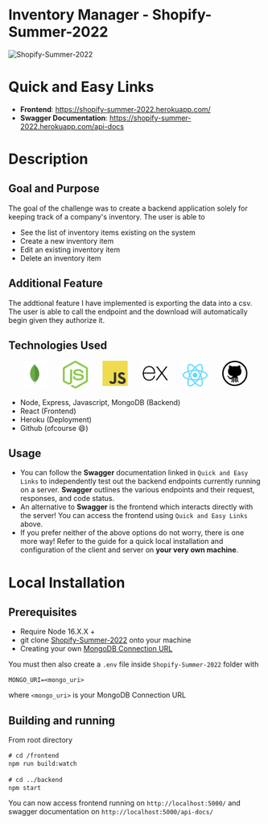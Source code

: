 # Inventory Manager - Shopify-Summer-2022

![Shopify-Summer-2022](https://socialify.git.ci/AryPat/Shopify-Summer-2022/image?font=Raleway&language=1&logo=https%3A%2F%2Fwebimages.mongodb.com%2F_com_assets%2Fcms%2Fkuyjf3vea2hg34taa-horizontal_default_slate_blue.svg%3Fauto%3Dformat%25252Ccompress&name=1&owner=1&pattern=Brick%20Wall&theme=Light)

# Quick and Easy Links 
- **Frontend**: https://shopify-summer-2022.herokuapp.com/
- **Swagger Documentation**: https://shopify-summer-2022.herokuapp.com/api-docs 

# Description
## Goal and Purpose
The goal of the challenge was to create a backend application solely for keeping track of a company's inventory. The user is able to 
- See the list of inventory items existing on the system 
- Create a new inventory item 
- Edit an existing inventory item 
- Delete an inventory item

## Additional Feature 
The addtional feature I have implemented is exporting the data into a csv. The user is able to call the endpoint and the download will automatically begin given they authorize it. 

## Technologies Used 
<div style="display:flex;flex-direction:row;width:100%;justify-content:space-evenly;align-items:space-evenly">
    <a href="https://www.mongodb.com/" target="blank"><img src="frontend/assets/mongo.svg" alt="Logo" width=50/></a>
    <a href="https://nodejs.org/en/" target="blank"><img src="frontend/assets/n.svg" alt="Logo" width=50/></a>
    <a href="https://www.javascript.com/" target="blank"><img src="frontend/assets/java.svg" alt="Logo" width=50/></a>
    <a href="https://expressjs.com/" target="blank"><img src="frontend/assets/ex.svg" alt="Logo" width=50/></a>
    <a href="https://github.com/" target="blank"><img src="frontend/assets/react.svg" alt="Logo" width=50/></a>
    <a href="https://github.com/" target="blank"><img src="frontend/assets/github.svg" alt="Logo" width=50/></a>
</div>

- Node, Express, Javascript, MongoDB (Backend)
- React (Frontend)
- Heroku (Deployment)
- Github (ofcourse :smile:)

## Usage
- You can follow the **Swagger** documentation linked in `Quick and Easy Links` to independently test out the backend endpoints currently running on a server. **Swagger**  outlines the various endpoints and their request, responses, and code status.
- An alternative to **Swagger** is the frontend which interacts directly with the server! You can access the frontend using `Quick and Easy Links` above.
- If you prefer neither of the above options do not worry, there is one more way! Refer to the guide for a quick local installation and configuration of the client and server on **your very own machine**.

# Local Installation

## Prerequisites
- Require Node 16.X.X + 
- git clone [Shopify-Summer-2022](https://github.com/AryPat/Shopify-Summer-2022) onto your machine 
- Creating your own [MongoDB Connection URL](https://docs.mongodb.com/manual/reference/connection-string/)

You must then also create a `.env` file inside `Shopify-Summer-2022` folder with
```
MONGO_URI=<mongo_uri> 
```
where `<mongo_uri>` is your MongoDB Connection URL

## Building and running
From root directory

```
# cd /frontend
npm run build:watch

# cd ../backend 
npm start
```

You can now access frontend running on `http://localhost:5000/` and swagger documentation on `http://localhost:5000/api-docs/`
